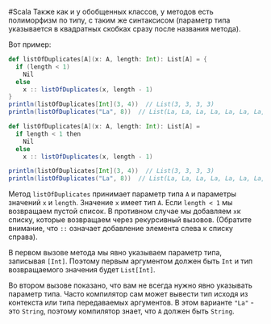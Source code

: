#Scala 
Также как и у обобщенных классов, у методов есть полиморфизм по типу, с таким же синтаксисом (параметр типа указывается в квадратных скобках сразу после названия метода).

Вот пример:
```scala
def listOfDuplicates[A](x: A, length: Int): List[A] = {
  if (length < 1)
    Nil
  else
    x :: listOfDuplicates(x, length - 1)
}
println(listOfDuplicates[Int](3, 4))  // List(3, 3, 3, 3)
println(listOfDuplicates("La", 8))  // List(La, La, La, La, La, La, La, La)
```

```scala
def listOfDuplicates[A](x: A, length: Int): List[A] =
  if length < 1 then
    Nil
  else
    x :: listOfDuplicates(x, length - 1)

println(listOfDuplicates[Int](3, 4))  // List(3, 3, 3, 3)
println(listOfDuplicates("La", 8))  // List(La, La, La, La, La, La, La, La)
```

Метод `listOfDuplicates` принимает параметр типа `A` и параметры значений `x` и `length`. Значение `x` имеет тип `A`. Если `length < 1` мы возвращаем пустой список. В противном случае мы добавляем `x`к списку, которые возвращаем через рекурсивный вызовов. (Обратите внимание, что `::` означает добавление элемента слева к списку справа).

В первом вызове метода мы явно указываем параметр типа, записывая `[Int]`. Поэтому первым аргументом должен быть `Int` и тип возвращаемого значения будет `List[Int]`.

Во втором вызове показано, что вам не всегда нужно явно указывать параметр типа. Часто компилятор сам может вывести тип исходя из контекста или типа передаваемых аргументов. В этом варианте `"La"` - это `String`, поэтому компилятор знает, что `A` должен быть `String`.